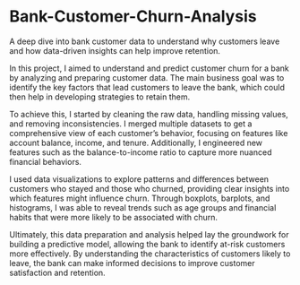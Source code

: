 # Bank-Customer-Churn-Analysis
A deep dive into bank customer data to understand why customers leave and how data-driven insights can help improve retention.

In this project, I aimed to understand and predict customer churn for a bank by analyzing and preparing customer data. The main business goal was to identify the key factors that lead customers to leave the bank, which could then help in developing strategies to retain them.

To achieve this, I started by cleaning the raw data, handling missing values, and removing inconsistencies. I merged multiple datasets to get a comprehensive view of each customer’s behavior, focusing on features like account balance, income, and tenure. Additionally, I engineered new features such as the balance-to-income ratio to capture more nuanced financial behaviors.

I used data visualizations to explore patterns and differences between customers who stayed and those who churned, providing clear insights into which features might influence churn. Through boxplots, barplots, and histograms, I was able to reveal trends such as age groups and financial habits that were more likely to be associated with churn.

Ultimately, this data preparation and analysis helped lay the groundwork for building a predictive model, allowing the bank to identify at-risk customers more effectively. By understanding the characteristics of customers likely to leave, the bank can make informed decisions to improve customer satisfaction and retention.
